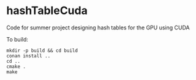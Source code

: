 # hashTableCuda
Code for summer project designing hash tables for the GPU using CUDA

To build:
```
mkdir -p build && cd build
conan install ..
cd ..
cmake .
make
```

